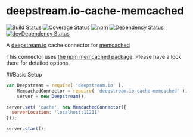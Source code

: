 # deepstream.io-cache-memcached

[![Build Status](https://travis-ci.org/deepstreamIO/deepstream.io-cache-memcached.svg?branch=master)](https://travis-ci.org/deepstreamIO/deepstream.io-cache-memcached)
[![Coverage Status](https://coveralls.io/repos/github/deepstreamIO/deepstream.io-cache-memcached/badge.svg?branch=master)](https://coveralls.io/github/deepstreamIO/deepstream.io-cache-memcached?branch=master)
[![npm](https://img.shields.io/npm/v/deepstream.io-cache-memcached.svg)](https://www.npmjs.com/package/deepstream.io-cache-memcached)
[![Dependency Status](https://david-dm.org/deepstreamIO/deepstream.io-cache-memcached.svg)](https://david-dm.org/deepstreamIO/deepstream.io-cache-memcached)
[![devDependency Status](https://david-dm.org/deepstreamIO/deepstream.io-cache-memcached/dev-status.svg)](https://david-dm.org/deepstreamIO/deepstream.io-cache-memcached#info=devDependencies) 

A [deepstream.io](http://deepstream.io/) cache connector for [memcached](http://memcached.org/)

This connector uses [the npm memcached package](https://www.npmjs.com/package/memcached). Please have a look there for detailed options.

##Basic Setup
```javascript
var Deepstream = require( 'deepstream.io' ),
    MemcachedConnector = require( 'deepstream.io-cache-memcached' ),
    server = new Deepstream();

server.set( 'cache', new MemcachedConnector({
  serverLocation: 'localhost:11211'
}));

server.start();
```
